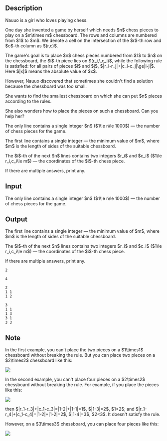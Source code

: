 ## Description

<div><p>Nauuo is a girl who loves playing chess.</p><p>One day she invented a game by herself which needs $n$ chess pieces to play on a $m\times m$ chessboard. The rows and columns are numbered from $1$ to $m$. We denote a cell on the intersection of the $r$-th row and $c$-th column as $(r,c)$.</p><p>The game's goal is to place $n$ chess pieces numbered from $1$ to $n$ on the chessboard, the $i$-th piece lies on $(r_i,\,c_i)$, while the following rule is satisfied: for all pairs of pieces $i$ and $j$, $|r_i-r_j|+|c_i-c_j|\ge|i-j|$. Here $|x|$ means the absolute value of $x$.</p><p>However, Nauuo discovered that sometimes she couldn't find a solution because the chessboard was too small.</p><p>She wants to find the <span class="tex-font-style-bf">smallest</span> chessboard on which she can put $n$ pieces according to the rules.</p><p>She also wonders how to place the pieces on such a chessboard. Can you help her?</p></div><div class="input-specification"><p>The only line contains a single integer $n$ ($1\le n\le 1000$) — the number of chess pieces for the game.</p></div><div class="output-specification"><p>The first line contains a single integer — the minimum value of $m$, where $m$ is the length of sides of the suitable chessboard.</p><p>The $i$-th of the next $n$ lines contains two integers $r_i$ and $c_i$ ($1\le r_i,c_i\le m$) — the coordinates of the $i$-th chess piece.</p><p>If there are multiple answers, print any.</p></div>

## Input

<p>The only line contains a single integer $n$ ($1\le n\le 1000$) — the number of chess pieces for the game.</p>

## Output

<p>The first line contains a single integer — the minimum value of $m$, where $m$ is the length of sides of the suitable chessboard.</p><p>The $i$-th of the next $n$ lines contains two integers $r_i$ and $c_i$ ($1\le r_i,c_i\le m$) — the coordinates of the $i$-th chess piece.</p><p>If there are multiple answers, print any.</p>





```input1
2
```




```input2
4
```




```output1
2
1 1
1 2
```




```output2
3
1 1
1 3
3 1
3 3
```



## Note

<p>In the first example, you can't place the two pieces on a $1\times1$ chessboard without breaking the rule. But you can place two pieces on a $2\times2$ chessboard like this:</p><p><img class="tex-graphics" src="file://yB3cc0ws.png" style="max-width: 100.0%;max-height: 100.0%;"></p><p>In the second example, you can't place four pieces on a $2\times2$ chessboard without breaking the rule. For example, if you place the pieces like this:</p><p><img class="tex-graphics" src="file://Aj58cTgq.png" style="max-width: 100.0%;max-height: 100.0%;"></p><p>then $|r_1-r_3|+|c_1-c_3|=|1-2|+|1-1|=1$, $|1-3|=2$, $1&lt;2$; and $|r_1-r_4|+|c_1-c_4|=|1-2|+|1-2|=2$, $|1-4|=3$, $2&lt;3$. It doesn't satisfy the rule.</p><p>However, on a $3\times3$ chessboard, you can place four pieces like this:</p><p><img class="tex-graphics" src="file://oEqabix6.png" style="max-width: 100.0%;max-height: 100.0%;"></p>
